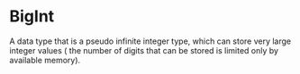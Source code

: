 # BigInt
A data type that is a pseudo infinite integer type, which can store very large integer values ( the number of digits that can be stored is limited only by available memory).
